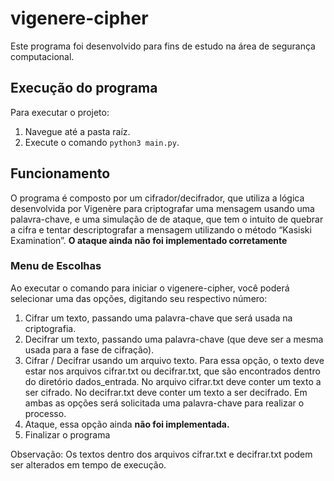 # vigenere-cipher
Este programa foi desenvolvido para fins de estudo na área de segurança computacional. 

## Execução do programa 
Para executar o projeto:
1. Navegue até a pasta raíz.
2. Execute o comando `python3 main.py`.

## Funcionamento 
O programa é composto por um cifrador/decifrador, que utiliza a lógica desenvolvida por Vigenère para criptografar uma mensagem usando uma palavra-chave, e
uma simulação de de ataque, que tem o intuito de quebrar a cifra e tentar descriptografar a mensagem utilizando o método “Kasiski Examination”. 
**O ataque ainda não foi implementado corretamente**

### Menu de Escolhas 
Ao executar o comando para iniciar o vigenere-cipher, você poderá selecionar uma das opções, digitando seu respectivo número:
1. Cifrar um texto, passando uma palavra-chave que será usada na criptografia.
2. Decifrar um texto, passando uma palavra-chave (que deve ser a mesma usada para a fase de cifração).
3. Cifrar / Decifrar usando um arquivo texto. Para essa opção, o texto deve estar nos arquivos cifrar.txt ou decifrar.txt, que são encontrados dentro do diretório
dados_entrada. No arquivo cifrar.txt deve conter um texto a ser cifrado. No decifrar.txt deve conter um texto a ser decifrado. Em ambas as opções será solicitada 
uma palavra-chave para realizar o processo. 
4. Ataque, essa opção ainda **não foi implementada.**
0. Finalizar o programa 

Observação: Os textos dentro dos arquivos cifrar.txt e decifrar.txt podem ser alterados em tempo de execução.

